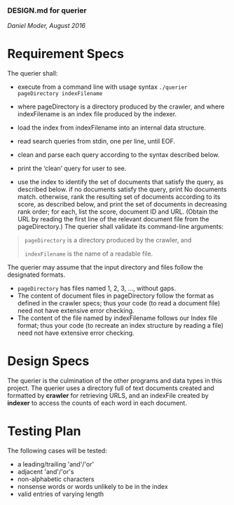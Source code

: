### DESIGN.md for querier
*Daniel Moder, August 2016*

# Requirement Specs

The querier shall:

- execute from a command line with usage syntax
`./querier pageDirectory indexFilename`
- where pageDirectory is a directory produced by the crawler, and
where indexFilename is an index file produced by the indexer.
- load the index from indexFilename into an internal data structure.

- read search queries from stdin, one per line, until EOF.
- clean and parse each query according to the syntax described below.
- print the ‘clean’ query for user to see.
- use the index to identify the set of documents that satisfy the query, as described below.
if no documents satisfy the query, print No documents match.
otherwise, rank the resulting set of documents according to its score, as described below, and print the set of documents in decreasing rank order; for each, list the score, document ID and URL. (Obtain the URL by reading the first line of the relevant document file from the pageDirectory.)
The querier shall validate its command-line arguments:

> `pageDirectory` is a directory produced by the crawler, and
> 
> `indexFilename` is the name of a readable file.

The querier may assume that the input directory and files follow the designated formats.

- `pageDirectory` has files named 1, 2, 3, …, without gaps.
- The content of document files in pageDirectory follow the format as defined in the crawler specs; thus your code (to read a document file) need not have extensive error checking.
- The content of the file named by indexFilename follows our Index file format; thus your code (to recreate an index structure by reading a file) need not have extensive error checking.

# Design Specs
The querier is the culmination of the other programs and data types in this
project. The querier uses a directory full of text documents created and
formatted by **crawler** for retrieving URLS, and an indexFile created by
**indexer** to access the counts of each word in each document.



# Testing Plan
The following cases will be tested:
- a leading/trailing 'and'/'or'
- adjacent 'and'/'or's
- non-alphabetic characters
- nonsense words or words unlikely to be in the index
- valid entries of varying length




